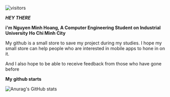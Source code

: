 
![visitors](https://visitor-badge.laobi.icu/badge?page_id=minhhoang-00.visitor-badge)

***HEY THERE*** 


**i'm Nguyen Minh Hoang, A Computer Engineering Student on Industrial University Ho Chi Minh City**

My github is a small store to save my project during my studies. I hope my small store can help people who are interested in mobile apps to hone in on it.

And I also hope to be able to receive feedback from those who have gone before 





**My github starts**

![Anurag's GitHub stats](https://github-readme-stats.vercel.app/api?username=minhhoang-00&show_icons=true&theme=radical)

